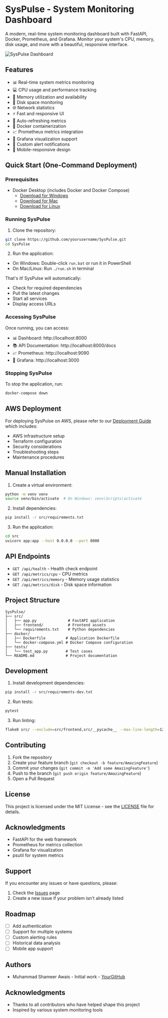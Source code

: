 # SysPulse - System Monitoring Dashboard

A modern, real-time system monitoring dashboard built with FastAPI, Docker, Prometheus, and Grafana. Monitor your system's CPU, memory, disk usage, and more with a beautiful, responsive interface.

![SysPulse Dashboard](docs/images/dashboard.png)

## Features

- 📊 Real-time system metrics monitoring
- 💻 CPU usage and performance tracking
- 🧠 Memory utilization and availability
- 💾 Disk space monitoring
- 🌐 Network statistics
- ⚡ Fast and responsive UI
- 🔄 Auto-refreshing metrics
- 🐳 Docker containerization
- 📈 Prometheus metrics integration
- 🎨 Grafana visualization support
- 🔔 Custom alert notifications
- 📱 Mobile-responsive design

## Quick Start (One-Command Deployment)

### Prerequisites
- Docker Desktop (includes Docker and Docker Compose)
  - [Download for Windows](https://docs.docker.com/desktop/install/windows-install/)
  - [Download for Mac](https://docs.docker.com/desktop/install/mac-install/)
  - [Download for Linux](https://docs.docker.com/desktop/install/linux-install/)

### Running SysPulse

1. Clone the repository:
```bash
git clone https://github.com/yourusername/SysPulse.git
cd SysPulse
```

2. Run the application:
- On Windows: Double-click `run.bat` or run it in PowerShell
- On Mac/Linux: Run `./run.sh` in terminal

That's it! SysPulse will automatically:
- Check for required dependencies
- Pull the latest changes
- Start all services
- Display access URLs

### Accessing SysPulse
Once running, you can access:
- 📊 Dashboard: http://localhost:8000
- 📚 API Documentation: http://localhost:8000/docs
- 📈 Prometheus: http://localhost:9090
- 🎨 Grafana: http://localhost:3000

### Stopping SysPulse
To stop the application, run:
```bash
docker-compose down
```

## AWS Deployment

For deploying SysPulse on AWS, please refer to our [Deployment Guide](docs/DEPLOYMENT.md) which includes:
- AWS infrastructure setup
- Terraform configuration
- Security considerations
- Troubleshooting steps
- Maintenance procedures

## Manual Installation

1. Create a virtual environment:
```bash
python -m venv venv
source venv/bin/activate  # On Windows: venv\Scripts\activate
```

2. Install dependencies:
```bash
pip install -r src/requirements.txt
```

3. Run the application:
```bash
cd src
uvicorn app:app --host 0.0.0.0 --port 8000
```

## API Endpoints

- `GET /api/health` - Health check endpoint
- `GET /api/metrics/cpu` - CPU metrics
- `GET /api/metrics/memory` - Memory usage statistics
- `GET /api/metrics/disk` - Disk space information

## Project Structure

```
SysPulse/
├── src/
│   ├── app.py              # FastAPI application
│   ├── frontend/           # Frontend assets
│   └── requirements.txt    # Python dependencies
├── docker/
│   ├── Dockerfile         # Application Dockerfile
│   └── docker-compose.yml # Docker Compose configuration
├── tests/
│   └── test_app.py        # Test cases
└── README.md              # Project documentation
```

## Development

1. Install development dependencies:
```bash
pip install -r src/requirements-dev.txt
```

2. Run tests:
```bash
pytest
```

3. Run linting:
```bash
flake8 src/ --exclude=src/frontend,src/__pycache__ --max-line-length=120
```

## Contributing

1. Fork the repository
2. Create your feature branch (`git checkout -b feature/AmazingFeature`)
3. Commit your changes (`git commit -m 'Add some AmazingFeature'`)
4. Push to the branch (`git push origin feature/AmazingFeature`)
5. Open a Pull Request

## License

This project is licensed under the MIT License - see the [LICENSE](LICENSE) file for details.

## Acknowledgments

- FastAPI for the web framework
- Prometheus for metrics collection
- Grafana for visualization
- psutil for system metrics

## Support

If you encounter any issues or have questions, please:
1. Check the [Issues](https://github.com/yourusername/SysPulse/issues) page
2. Create a new issue if your problem isn't already listed

## Roadmap

- [ ] Add authentication
- [ ] Support for multiple systems
- [ ] Custom alerting rules
- [ ] Historical data analysis
- [ ] Mobile app support

## Authors

- Muhammad Shameer Awais - Initial work - [YourGitHub](https://github.com/ShameerAwais)

## Acknowledgments

- Thanks to all contributors who have helped shape this project
- Inspired by various system monitoring tools
